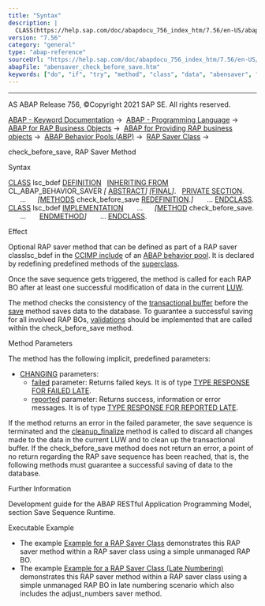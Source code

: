 ```yaml
---
title: "Syntax"
description: |
  CLASS(https://help.sap.com/doc/abapdocu_756_index_htm/7.56/en-US/abapclass_definition.htm) lsc_bdef DEFINITION(https://help.sap.com/doc/abapdocu_756_index_htm/7.56/en-US/abapclass_definition.htm) INHERITING FROM(https://help.sap.com/doc/abapdocu_756_index_htm/7.56/en-US/abapclass_options.htm)
version: "7.56"
category: "general"
type: "abap-reference"
sourceUrl: "https://help.sap.com/doc/abapdocu_756_index_htm/7.56/en-US/abensaver_check_before_save.htm"
abapFile: "abensaver_check_before_save.htm"
keywords: ["do", "if", "try", "method", "class", "data", "abensaver", "check", "before", "save"]
---
```


* * *

AS ABAP Release 756, ©Copyright 2021 SAP SE. All rights reserved.

[ABAP - Keyword Documentation](https://help.sap.com/doc/abapdocu_756_index_htm/7.56/en-US/abenabap.htm) →  [ABAP - Programming Language](https://help.sap.com/doc/abapdocu_756_index_htm/7.56/en-US/abenabap_reference.htm) →  [ABAP for RAP Business Objects](https://help.sap.com/doc/abapdocu_756_index_htm/7.56/en-US/abenabap_for_rap_bos.htm) →  [ABAP for Providing RAP business objects](https://help.sap.com/doc/abapdocu_756_index_htm/7.56/en-US/abenabap_provide_rap_bos.htm) →  [ABAP Behavior Pools (ABP)](https://help.sap.com/doc/abapdocu_756_index_htm/7.56/en-US/abenabap_behavior_pools.htm) →  [RAP Saver Class](https://help.sap.com/doc/abapdocu_756_index_htm/7.56/en-US/abenabp_saver_class.htm) → 

check\_before\_save, RAP Saver Method

Syntax

[CLASS](https://help.sap.com/doc/abapdocu_756_index_htm/7.56/en-US/abapclass_definition.htm) lsc\_bdef [DEFINITION](https://help.sap.com/doc/abapdocu_756_index_htm/7.56/en-US/abapclass_definition.htm)
  [INHERITING FROM](https://help.sap.com/doc/abapdocu_756_index_htm/7.56/en-US/abapclass_options.htm) CL\_ABAP\_BEHAVIOR\_SAVER *\[* [ABSTRACT](https://help.sap.com/doc/abapdocu_756_index_htm/7.56/en-US/abapclass_options.htm)*\]* *\[*[FINAL](https://help.sap.com/doc/abapdocu_756_index_htm/7.56/en-US/abapclass_options.htm)*\]*.
  [PRIVATE SECTION](https://help.sap.com/doc/abapdocu_756_index_htm/7.56/en-US/abapprivate.htm).
      ...
     *\[*[METHODS](https://help.sap.com/doc/abapdocu_756_index_htm/7.56/en-US/abapmethods.htm) check\_before\_save [REDEFINITION](https://help.sap.com/doc/abapdocu_756_index_htm/7.56/en-US/abapmethods_redefinition.htm).*\]*
      ...
[ENDCLASS](https://help.sap.com/doc/abapdocu_756_index_htm/7.56/en-US/abapclass_definition.htm).
[CLASS](https://help.sap.com/doc/abapdocu_756_index_htm/7.56/en-US/abapclass_implementation.htm) lsc\_bdef [IMPLEMENTATION](https://help.sap.com/doc/abapdocu_756_index_htm/7.56/en-US/abapclass_implementation.htm)
      ...
     *\[*[METHOD](https://help.sap.com/doc/abapdocu_756_index_htm/7.56/en-US/abapmethod.htm) check\_before\_save.
      ...
      [ENDMETHOD](https://help.sap.com/doc/abapdocu_756_index_htm/7.56/en-US/abapmethod.htm)*\]*
      ...
[ENDCLASS](https://help.sap.com/doc/abapdocu_756_index_htm/7.56/en-US/abapclass_implementation.htm).

Effect

Optional RAP saver method that can be defined as part of a RAP saver classlsc\_bdef in the [CCIMP include](https://help.sap.com/doc/abapdocu_756_index_htm/7.56/en-US/abenccimp_glosry.htm "Glossary Entry") of an [ABAP behavior pool](https://help.sap.com/doc/abapdocu_756_index_htm/7.56/en-US/abenbehavior_pool_glosry.htm "Glossary Entry"). It is declared by redefining predefined methods of the [superclass](https://help.sap.com/doc/abapdocu_756_index_htm/7.56/en-US/abensuperclass_glosry.htm "Glossary Entry").

Once the save sequence gets triggered, the method is called for each RAP BO after at least one successful modification of data in the current [LUW](https://help.sap.com/doc/abapdocu_756_index_htm/7.56/en-US/abenluw_glosry.htm "Glossary Entry").

The method checks the consistency of the [transactional buffer](https://help.sap.com/doc/abapdocu_756_index_htm/7.56/en-US/abentransactional_buffer_glosry.htm "Glossary Entry") before the [save](https://help.sap.com/doc/abapdocu_756_index_htm/7.56/en-US/abensaver_method_save.htm) method saves data to the database. To guarantee a successful saving for all involved RAP BOs, [validations](https://help.sap.com/doc/abapdocu_756_index_htm/7.56/en-US/abenbdl_validations.htm) should be implemented that are called within the check\_before\_save method.

Method Parameters

The method has the following implicit, predefined parameters:

-   [CHANGING](https://help.sap.com/doc/abapdocu_756_index_htm/7.56/en-US/abapmethods_general.htm) parameters:
    -   [failed](https://help.sap.com/doc/abapdocu_756_index_htm/7.56/en-US/abaptype_response_for.htm) parameter: Returns failed keys. It is of type [TYPE RESPONSE FOR FAILED LATE](https://help.sap.com/doc/abapdocu_756_index_htm/7.56/en-US/abaptype_response_for.htm).
    -   [reported](https://help.sap.com/doc/abapdocu_756_index_htm/7.56/en-US/abaptype_response_for.htm) parameter: Returns success, information or error messages. It is of type [TYPE RESPONSE FOR REPORTED LATE](https://help.sap.com/doc/abapdocu_756_index_htm/7.56/en-US/abaptype_response_for.htm).

If the method returns an error in the failed parameter, the save sequence is terminated and the [cleanup\_finalize](https://help.sap.com/doc/abapdocu_756_index_htm/7.56/en-US/abapsaver_class_cleanup_finalize.htm) method is called to discard all changes made to the data in the current LUW and to clean up the transactional buffer. If the check\_before\_save method does not return an error, a point of no return regarding the RAP save sequence has been reached, that is, the following methods must guarantee a successful saving of data to the database.

Further Information

Development guide for the ABAP RESTful Application Programming Model, section Save Sequence Runtime.

Executable Example

-   The example [Example for a RAP Saver Class](https://help.sap.com/doc/abapdocu_756_index_htm/7.56/en-US/abenabp_saver_class_abexa.htm) demonstrates this RAP saver method within a RAP saver class using a simple unmanaged RAP BO.
-   The example [Example for a RAP Saver Class (Late Numbering)](https://help.sap.com/doc/abapdocu_756_index_htm/7.56/en-US/abenabp_saver_ln_abexa.htm) demonstrates this RAP saver method within a RAP saver class using a simple unmanaged RAP BO in late numbering scenario which also includes the adjust\_numbers saver method.